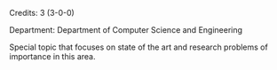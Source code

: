 Credits: 3 (3-0-0)

Department: Department of Computer Science and Engineering

Special topic that focuses on state of the art and research problems of importance in this area.
